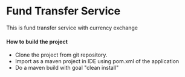 # Fund Transfer Service

This is fund transfer service with currency exchange

#### How to build the project

- Clone the project from git repository.
- Import as a maven project in IDE using pom.xml of the application
- Do a maven build with goal "clean install"

